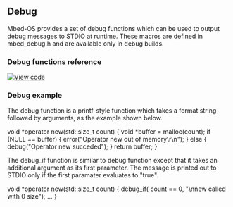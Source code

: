 ## Debug

Mbed-OS provides a set of debug functions which can be used to output debug messages to STDIO at runtime. These macros are defined in mbed_debug.h and are available only in debug builds.

### Debug functions reference

[![View code](https://www.mbed.com/embed/?type=library)](https://os.mbed.com/docs/v5.6/mbed-os-api-doxy/group__platform__debug.html)

### Debug example

The debug function is a printf-style function which takes a format string followed by arguments, as the example shown below.

void *operator new(std::size_t count)
{
    void *buffer = malloc(count);
    if (NULL == buffer) {
        error("Operator new out of memory\r\n");
    } else {
        debug("Operator new succeded");
    }
    return buffer;
}

The debug_if function is similar to debug function except that it takes an additional argument
as its first parameter. The message is printed out to STDIO only if the first paramater evaluates to "true".

void *operator new(std::size_t count)
{
    debug_if( count == 0, "\nnew called with 0 size");
    ...
} 
